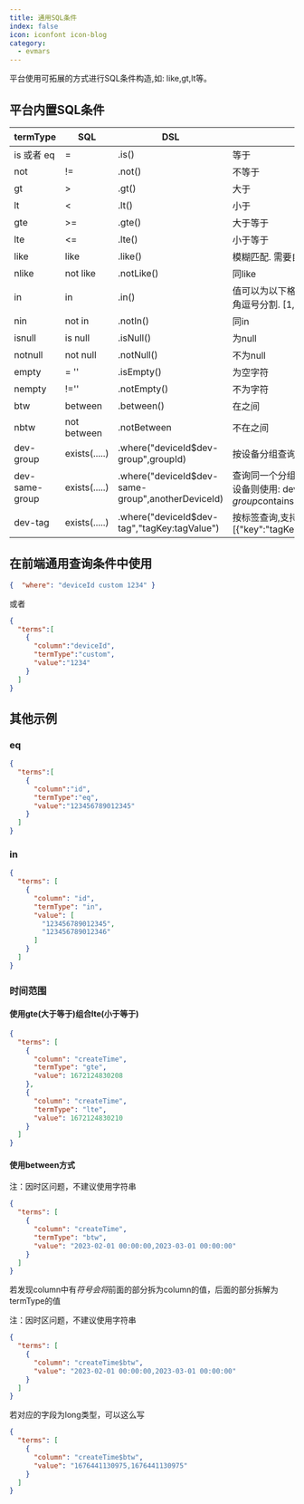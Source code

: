 ```yaml
---
title: 通用SQL条件
index: false
icon: iconfont icon-blog
category:
  - evmars
---
```


平台使用可拓展的方式进行SQL条件构造,如: like,gt,lt等。

## 平台内置SQL条件

| termType       | SQL           | DSL                                               | 说明                                                         |
| -------------- | ------------- | ------------------------------------------------- | ------------------------------------------------------------ |
| is 或者 eq     | =             | .is()                                             | 等于                                                         |
| not            | !=            | .not()                                            | 不等于                                                       |
| gt             | >             | .gt()                                             | 大于                                                         |
| lt             | <             | .lt()                                             | 小于                                                         |
| gte            | >=            | .gte()                                            | 大于等于                                                     |
| lte            | <=            | .lte()                                            | 小于等于                                                     |
| like           | like          | .like()                                           | 模糊匹配. 需要自己将value拼接%.                              |
| nlike          | not like      | .notLike()                                        | 同like                                                       |
| in             | in            | .in()                                             | 值可以为以下格式:1,2,3,4 字符串以半角逗号分割. [1,2,3,4] 集合. |
| nin            | not in        | .notIn()                                          | 同in                                                         |
| isnull         | is null       | .isNull()                                         | 为null                                                       |
| notnull        | not null      | .notNull()                                        | 不为null                                                     |
| empty          | = ''          | .isEmpty()                                        | 为空字符                                                     |
| nempty         | !=''          | .notEmpty()                                       | 不为字符                                                     |
| btw            | between       | .between()                                        | 在之间                                                       |
| nbtw           | not between   | .notBetween                                       | 不在之间                                                     |
| dev-group      | exists(.....) | .where("deviceId$dev-group",groupId)              | 按设备分组查询 (Pro)                                         |
| dev-same-group | exists(.....) | .where("deviceId$dev-same-group",anotherDeviceId) | 查询同一个分组的设备，如果要包含此设备则使用: deviceId$dev-same-group$contains (Pro) |
| dev-tag        | exists(.....) | .where("deviceId$dev-tag","tagKey:tagValue")      | 按标签查询,支持格式: key:value,[{"key":"tagKey","value":"tagValue"}] |

## 在前端通用查询条件中使用

```json
{  "where": "deviceId custom 1234" }
```

或者

```json
{
  "terms":[
    {
      "column":"deviceId",
      "termType":"custom",
      "value":"1234"
    }
  ]
}
```

## 其他示例

### eq

```json
{
  "terms":[
    {
      "column":"id",
      "termType":"eq",
      "value":"123456789012345"
    }
  ]
}
```

### in

```json
{
  "terms": [
    {
      "column": "id",
      "termType": "in",
      "value": [
        "123456789012345",
        "123456789012346"
      ]
    }
  ]
}
```

### 时间范围

#### 使用gte(大于等于)组合lte(小于等于)

```json
{
  "terms": [
    {
      "column": "createTime",
      "termType": "gte",
      "value": 1672124830208
    },
    {
      "column": "createTime",
      "termType": "lte",
      "value": 1672124830210
    }
  ]
}
```

#### 使用between方式

注：因时区问题，不建议使用字符串

```json
{
  "terms": [
    {
      "column": "createTime",
      "termType": "btw",
      "value": "2023-02-01 00:00:00,2023-03-01 00:00:00"
    }
  ]
}
```

若发现column中有$符号会将$前面的部分拆为column的值，后面的部分拆解为termType的值

注：因时区问题，不建议使用字符串

```json
{
  "terms": [
    {
      "column": "createTime$btw",
      "value": "2023-02-01 00:00:00,2023-03-01 00:00:00"
    }
  ]
}
```

若对应的字段为long类型，可以这么写

```json
{
  "terms": [
    {
      "column": "createTime$btw",
      "value": "1676441130975,1676441130975"
    }
  ]
}
```